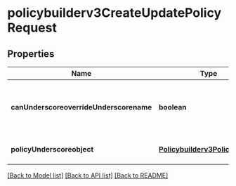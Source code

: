 # policybuilderv3CreateUpdatePolicyRequest

## Properties
Name | Type | Description | Notes
------------ | ------------- | ------------- | -------------
**canUnderscoreoverrideUnderscorename** | **boolean** | allow override if name exists in table, for policy sync requirement | [optional] [default to null]
**policyUnderscoreobject** | [**Policybuilderv3PolicyUpdate**](Policybuilderv3PolicyUpdate.md) |  | [optional] [default to null]

[[Back to Model list]](../README.md#documentation-for-models) [[Back to API list]](../README.md#documentation-for-api-endpoints) [[Back to README]](../README.md)


